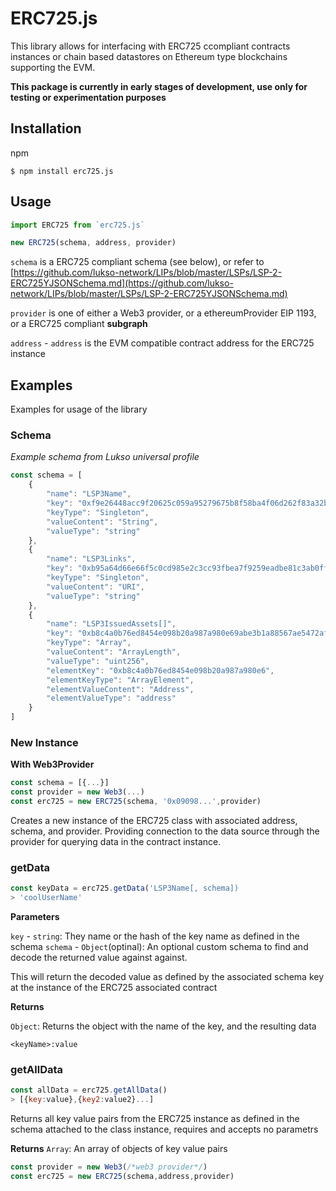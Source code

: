 # ERC725.js

This library allows for interfacing with ERC725 ccompliant contracts instances or chain based datastores on Ethereum type blockchains supporting the EVM.

**This package is currently in early stages of development, use only for testing or experimentation purposes**

## Installation

npm
```shell script
$ npm install erc725.js
```

## Usage

```js
import ERC725 from `erc725.js`

new ERC725(schema, address, provider)
```

`schema` is a ERC725 compliant schema (see below), or refer to [https://github.com/lukso-network/LIPs/blob/master/LSPs/LSP-2-ERC725YJSONSchema.md](https://github.com/lukso-network/LIPs/blob/master/LSPs/LSP-2-ERC725YJSONSchema.md)

`provider` is one of either a Web3 provider, or a ethereumProvider EIP 1193, or a ERC725 compliant **subgraph**
<!-- TODO: Show more examples & links for the providers -->
 
 `address` - `address` is the EVM compatible contract address for the ERC725 instance 

## Examples

Examples for usage of the library


### Schema

*Example schema from Lukso universal profile*

```js
const schema = [
    {
        "name": "LSP3Name",
        "key": "0xf9e26448acc9f20625c059a95279675b8f58ba4f06d262f83a32b4dd35dee019",
        "keyType": "Singleton",
        "valueContent": "String",
        "valueType": "string"
    },
    {
        "name": "LSP3Links",
        "key": "0xb95a64d66e66f5c0cd985e2c3cc93fbea7f9259eadbe81c3ab0ff4e68df564d6",
        "keyType": "Singleton",
        "valueContent": "URI",
        "valueType": "string"
    },
    {
        "name": "LSP3IssuedAssets[]",
        "key": "0xb8c4a0b76ed8454e098b20a987a980e69abe3b1a88567ae5472af5f863f8c8f9",
        "keyType": "Array",
        "valueContent": "ArrayLength",
        "valueType": "uint256",
        "elementKey": "0xb8c4a0b76ed8454e098b20a987a980e6",
        "elementKeyType": "ArrayElement",
        "elementValueContent": "Address",
        "elementValueType": "address"
    }
]
```

### New Instance

**With Web3Provider**

```js
const schema = [{...}]
const provider = new Web3(...)
const erc725 = new ERC725(schema, '0x09098...',provider)
```

Creates a new instance of the ERC725 class with associated address, schema, and provider. Providing connection to the data source through the provider for querying data in the contract instance.

### getData
```js
const keyData = erc725.getData('LSP3Name[, schema])
> 'coolUserName'
```

**Parameters**

`key` - `string`: They name or the hash of the key name as defined in the schema
`schema` - `Object`(optinal): An optional custom schema to find and decode the returned value against against. 

This will return the decoded value as defined by the associated schema key at the instance of the ERC725 associated contract

**Returns**

`Object`: Returns the object with the name of the key, and the resulting data

    <keyName>:value


### getAllData

```js
const allData = erc725.getAllData()
> [{key:value},{key2:value2}...]
```

Returns all key value pairs from the ERC725 instance as defined in the schema attached to the class instance, requires and accepts no parametrs

**Returns**
`Array`: An array of objects of key value pairs

```js
const provider = new Web3(/*web3 provider*/)
const erc725 = new ERC725(schema,address,provider)
```



